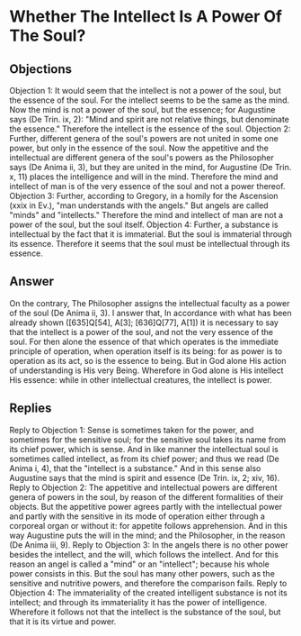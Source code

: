 # Whether The Intellect Is A Power Of The Soul?
## Objections
Objection 1: It would seem that the intellect is not a power of the soul, but the essence of the soul. For the intellect seems to be the same as the mind. Now the mind is not a power of the soul, but the essence; for Augustine says (De Trin. ix, 2): "Mind and spirit are not relative things, but denominate the essence." Therefore the intellect is the essence of the soul.
Objection 2: Further, different genera of the soul's powers are not united in some one power, but only in the essence of the soul. Now the appetitive and the intellectual are different genera of the soul's powers as the Philosopher says (De Anima ii, 3), but they are united in the mind, for Augustine (De Trin. x, 11) places the intelligence and will in the mind. Therefore the mind and intellect of man is of the very essence of the soul and not a power thereof.
Objection 3: Further, according to Gregory, in a homily for the Ascension (xxix in Ev.), "man understands with the angels." But angels are called "minds" and "intellects." Therefore the mind and intellect of man are not a power of the soul, but the soul itself.
Objection 4: Further, a substance is intellectual by the fact that it is immaterial. But the soul is immaterial through its essence. Therefore it seems that the soul must be intellectual through its essence.
## Answer
On the contrary, The Philosopher assigns the intellectual faculty as a power of the soul (De Anima ii, 3).
I answer that, In accordance with what has been already shown ([635]Q[54], A[3]; [636]Q[77], A[1]) it is necessary to say that the intellect is a power of the soul, and not the very essence of the soul. For then alone the essence of that which operates is the immediate principle of operation, when operation itself is its being: for as power is to operation as its act, so is the essence to being. But in God alone His action of understanding is His very Being. Wherefore in God alone is His intellect His essence: while in other intellectual creatures, the intellect is power.
## Replies
Reply to Objection 1: Sense is sometimes taken for the power, and sometimes for the sensitive soul; for the sensitive soul takes its name from its chief power, which is sense. And in like manner the intellectual soul is sometimes called intellect, as from its chief power; and thus we read (De Anima i, 4), that the "intellect is a substance." And in this sense also Augustine says that the mind is spirit and essence (De Trin. ix, 2; xiv, 16).
Reply to Objection 2: The appetitive and intellectual powers are different genera of powers in the soul, by reason of the different formalities of their objects. But the appetitive power agrees partly with the intellectual power and partly with the sensitive in its mode of operation either through a corporeal organ or without it: for appetite follows apprehension. And in this way Augustine puts the will in the mind; and the Philosopher, in the reason (De Anima iii, 9).
Reply to Objection 3: In the angels there is no other power besides the intellect, and the will, which follows the intellect. And for this reason an angel is called a "mind" or an "intellect"; because his whole power consists in this. But the soul has many other powers, such as the sensitive and nutritive powers, and therefore the comparison fails.
Reply to Objection 4: The immateriality of the created intelligent substance is not its intellect; and through its immateriality it has the power of intelligence. Wherefore it follows not that the intellect is the substance of the soul, but that it is its virtue and power.
